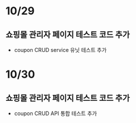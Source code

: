 # 10/29

## 쇼핑몰 관리자 페이지 테스트 코드 추가

- coupon CRUD service 유닛 테스트 추가

# 10/30

## 쇼핑몰 관리자 페이지 테스트 코드 추가

- coupon CRUD API 통합 테스트 추가

